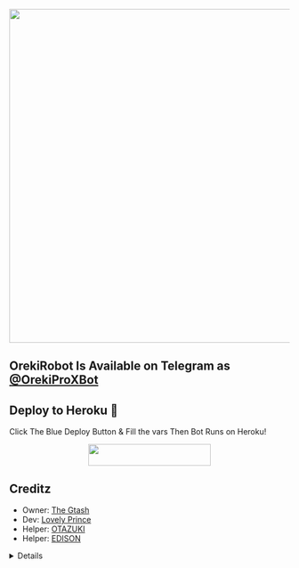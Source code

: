 <p align="center"><a href="https://t.me/OrekiProXBot"><img src="https://te.legra.ph/file/a4d4082e0f9b7ee0b2c41.jpg" width="600"></a></p>



## OrekiRobot Is Available on Telegram as [@OrekiProXBot](https://t.me/Orekiproxbot)

## Deploy to Heroku 💌

Click The Blue Deploy Button & Fill the vars Then Bot Runs on Heroku!
<p align="center"><a href="https://heroku.com/deploy?template=https://github.com/Awesome-Gtashxd/OrekiRobot-3"> <img src="https://img.shields.io/badge/Deploy%20To%20Heroku-blue?style=for-the-badge&logo=heroku" width="220" height="38.45"/></a></p>


## Creditz
	
	
- Owner: [The Gtash](https://github.com/Awesome-Gtashxd)
- Dev: [Lovely Prince](https://github.com/Awesome-Prince)
- Helper: [OTAZUKI](https://github.com/Otazuki004)
- Helper: [EDISON](https://github.com/Vishal-1756)
<details>
	

<details>
    <summary>More Deploy Options</summary>
    <br>
    <p align="center">

    Deploying on Local Machine

</p>

```console
    ~$ git clone https://github.com/Awesome-Gtashxd/OrekiRobot-3.git
    ~$ cd OrekiRobot
    ~$ cp sample_config.py config.py
```

Edit Config.py with your own Values

Start with ```python3 -m OrekiRobot```

</details>    

<details>
     <summary>Deploying On IDE VMs Like Repl.it</summary>
       <br>
         <p align="left">
            <b> 

            Refer to Deploying On Local Machine.

 </b>
</p>
</details>
